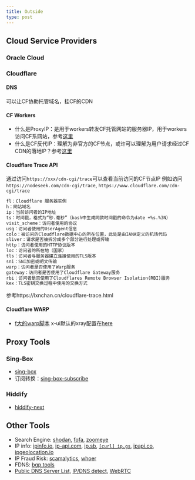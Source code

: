 ```yaml
---
title: Outside
type: post
---
```


## Cloud Service Providers
### Oracle Cloud


### Cloudflare
#### DNS
可以让CF协助托管域名，挂CF的CDN

#### CF Workers
- 什么是ProxyIP：是用于workers转发CF托管网站的服务器IP，用于workers访问CF系网站，参考[这里](https://upsangel.com/security/vpn/cloudflare-worker-vless%E7%BF%BB%E7%89%86%E4%BB%A3%E7%90%86%E5%8E%9F%E7%90%86-proxyip%E7%B4%B0%E7%AF%80%E7%A0%94%E7%A9%B6/)
- 什么是CF反代IP：理解为非官方的CF节点，或许可以理解为用户请求经过CF CDN的落地IP？参考[这里](https://blog.tanglu.me/cloudflare_proxy_ip/)


#### Cloudflare Trace API
通过访问`https://xxx/cdn-cgi/trace`可以查看当前访问的CF节点IP
例如访问`https://nodeseek.com/cdn-cgi/trace`, `https://www.cloudflare.com/cdn-cgi/trace`
```markdown
fl：Cloudflare 服务器实例
h：网站域名
ip：当前访问者的IP地址
ts：时间戳，格式为“秒.毫秒”（bash中生成同款时间戳的命令为date +%s.%3N）
visit_scheme：访问者使用的协议
usg：访问者使用的UserAgent信息
colo：被访问的Cloudflare数据中心的所在位置，此处是由IANA定义的机场代码
sliver：请求是否被拆分成多个部分进行处理或传输
http：访问者使用的HTTP协议版本
loc：访问者的所在地（国家）
tls：访问者与服务器建立连接使用的TLS版本
sni：SNI加密或明文传输
warp：访问者是否使用了Warp服务
gateway：访问者是否使用了Cloudflare Gateway服务
rbi：访问者是否使用了Cloudflares Remote Browser Isolation(RBI)服务
kex：TLS密钥交换过程中使用的交换方式
```
参考https://lxnchan.cn/cloudflare-trace.html

#### Cloudflare WARP
- [f大的warp脚本](https://gitlab.com/fscarmen/warp)
x-ui默认的xray配置在[here](./xray-default.json)

## Proxy Tools
### Sing-Box
- [sing-box](https://github.com/SagerNet/sing-box)
- 订阅转换：[sing-box-subscribe](https://github.com/Toperlock/sing-box-subscribe/)


### Hiddify
- [hiddify-next](https://github.com/hiddify/hiddify-next)



## Other Tools
- Search Engine: [shodan](https://www.shodan.io/), [fofa](https://en.fofa.info/), [zoomeye](https://www.zoomeye.hk/)
- IP info: [ipinfo.io](https://ipinfo.io/), [ip-api.com](https://ip-api.com/), [ip.sb](https://ip.sb/), [`[curl] ip.gs`](https://ip.gs/), [ipapi.co](https://ipapi.co/), [ipgeolocation.io](https://ipgeolocation.io/)
- IP Fraud Risk: [scamalytics](https://scamalytics.com/), [whoer](https://whoer.net/)
- FDNS: [bgp.tools](https://bgp.tools/)
- [Public DNS Server List](https://public-dns.info/), [IP/DNS detect](https://ipleak.net/), [WebRTC](https://browserleaks.com/webrtc)

